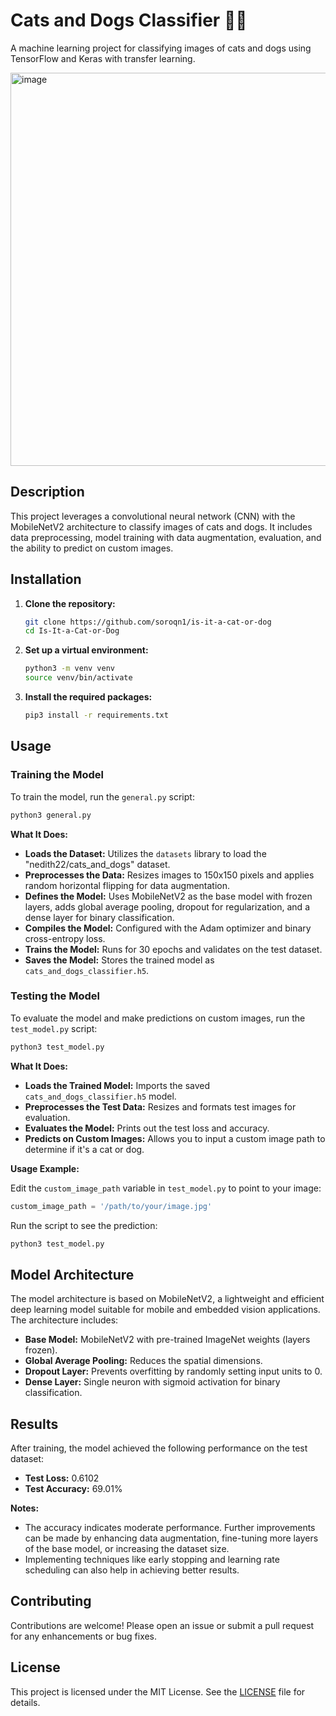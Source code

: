 # Cats and Dogs Classifier 🐶🐱

A machine learning project for classifying images of cats and dogs using TensorFlow and Keras with transfer learning.

<img width="629" alt="image" src="https://github.com/user-attachments/assets/12cd5ccd-c8f4-44de-8fac-8b6ec59d11d6" />

## Description

This project leverages a convolutional neural network (CNN) with the MobileNetV2 architecture to classify images of cats and dogs. It includes data preprocessing, model training with data augmentation, evaluation, and the ability to predict on custom images.

## Installation

1. **Clone the repository:**

    ```bash
    git clone https://github.com/soroqn1/is-it-a-cat-or-dog
    cd Is-It-a-Cat-or-Dog
    ```

2. **Set up a virtual environment:**

    ```bash
    python3 -m venv venv
    source venv/bin/activate
    ```

3. **Install the required packages:**

    ```bash
    pip3 install -r requirements.txt
    ```

## Usage

### Training the Model

To train the model, run the `general.py` script:

```bash
python3 general.py
```

**What It Does:**

- **Loads the Dataset:** Utilizes the `datasets` library to load the "nedith22/cats_and_dogs" dataset.
- **Preprocesses the Data:** Resizes images to 150x150 pixels and applies random horizontal flipping for data augmentation.
- **Defines the Model:** Uses MobileNetV2 as the base model with frozen layers, adds global average pooling, dropout for regularization, and a dense layer for binary classification.
- **Compiles the Model:** Configured with the Adam optimizer and binary cross-entropy loss.
- **Trains the Model:** Runs for 30 epochs and validates on the test dataset.
- **Saves the Model:** Stores the trained model as `cats_and_dogs_classifier.h5`.

### Testing the Model

To evaluate the model and make predictions on custom images, run the `test_model.py` script:

```bash
python3 test_model.py
```

**What It Does:**

- **Loads the Trained Model:** Imports the saved `cats_and_dogs_classifier.h5` model.
- **Preprocesses the Test Data:** Resizes and formats test images for evaluation.
- **Evaluates the Model:** Prints out the test loss and accuracy.
- **Predicts on Custom Images:** Allows you to input a custom image path to determine if it's a cat or dog.

**Usage Example:**

Edit the `custom_image_path` variable in `test_model.py` to point to your image:

```python
custom_image_path = '/path/to/your/image.jpg'
```

Run the script to see the prediction:

```bash
python3 test_model.py
```

## Model Architecture

The model architecture is based on MobileNetV2, a lightweight and efficient deep learning model suitable for mobile and embedded vision applications. The architecture includes:

- **Base Model:** MobileNetV2 with pre-trained ImageNet weights (layers frozen).
- **Global Average Pooling:** Reduces the spatial dimensions.
- **Dropout Layer:** Prevents overfitting by randomly setting input units to 0.
- **Dense Layer:** Single neuron with sigmoid activation for binary classification.

## Results

After training, the model achieved the following performance on the test dataset:

- **Test Loss:** 0.6102
- **Test Accuracy:** 69.01%

**Notes:**

- The accuracy indicates moderate performance. Further improvements can be made by enhancing data augmentation, fine-tuning more layers of the base model, or increasing the dataset size.
- Implementing techniques like early stopping and learning rate scheduling can also help in achieving better results.

## Contributing

Contributions are welcome! Please open an issue or submit a pull request for any enhancements or bug fixes.

## License

This project is licensed under the MIT License. See the [LICENSE](LICENSE) file for details.
